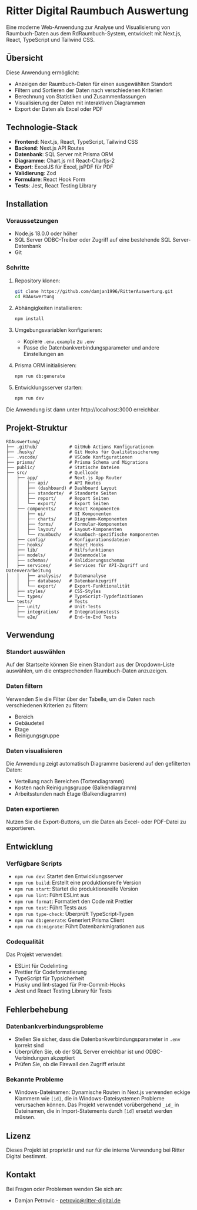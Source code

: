 # Ritter Digital Raumbuch Auswertung

Eine moderne Web-Anwendung zur Analyse und Visualisierung von Raumbuch-Daten aus dem RdRaumbuch-System, entwickelt mit Next.js, React, TypeScript und Tailwind CSS.

## Übersicht

Diese Anwendung ermöglicht:

- Anzeigen der Raumbuch-Daten für einen ausgewählten Standort
- Filtern und Sortieren der Daten nach verschiedenen Kriterien
- Berechnung von Statistiken und Zusammenfassungen
- Visualisierung der Daten mit interaktiven Diagrammen
- Export der Daten als Excel oder PDF

## Technologie-Stack

- **Frontend**: Next.js, React, TypeScript, Tailwind CSS
- **Backend**: Next.js API Routes
- **Datenbank**: SQL Server mit Prisma ORM
- **Diagramme**: Chart.js mit React-Chartjs-2
- **Export**: ExcelJS für Excel, jsPDF für PDF
- **Validierung**: Zod
- **Formulare**: React Hook Form
- **Tests**: Jest, React Testing Library

## Installation

### Voraussetzungen

- Node.js 18.0.0 oder höher
- SQL Server ODBC-Treiber oder Zugriff auf eine bestehende SQL Server-Datenbank
- Git

### Schritte

1. Repository klonen:
   ```bash
   git clone https://github.com/damjan1996/RitterAuswertung.git
   cd RDAuswertung
   ```

2. Abhängigkeiten installieren:
   ```bash
   npm install
   ```

3. Umgebungsvariablen konfigurieren:
    - Kopiere `.env.example` zu `.env`
    - Passe die Datenbankverbindungsparameter und andere Einstellungen an

4. Prisma ORM initialisieren:
   ```bash
   npm run db:generate
   ```

5. Entwicklungsserver starten:
   ```bash
   npm run dev
   ```

Die Anwendung ist dann unter http://localhost:3000 erreichbar.

## Projekt-Struktur

```
RDAuswertung/
├── .github/            # GitHub Actions Konfigurationen
├── .husky/             # Git Hooks für Qualitätssicherung
├── .vscode/            # VSCode Konfigurationen
├── prisma/             # Prisma Schema und Migrations
├── public/             # Statische Dateien
├── src/                # Quellcode
│   ├── app/            # Next.js App Router
│   │   ├── api/        # API Routes
│   │   ├── (dashboard) # Dashboard Layout
│   │   ├── standorte/  # Standorte Seiten
│   │   ├── report/     # Report Seiten
│   │   └── export/     # Export Seiten
│   ├── components/     # React Komponenten
│   │   ├── ui/         # UI Komponenten
│   │   ├── charts/     # Diagramm-Komponenten
│   │   ├── forms/      # Formular-Komponenten
│   │   ├── layout/     # Layout-Komponenten
│   │   └── raumbuch/   # Raumbuch-spezifische Komponenten
│   ├── config/         # Konfigurationsdateien
│   ├── hooks/          # React Hooks
│   ├── lib/            # Hilfsfunktionen
│   ├── models/         # Datenmodelle
│   ├── schemas/        # Validierungsschemas
│   ├── services/       # Services für API-Zugriff und Datenverarbeitung
│   │   ├── analysis/   # Datenanalyse
│   │   ├── database/   # Datenbankzugriff
│   │   └── export/     # Export-Funktionalität
│   ├── styles/         # CSS-Styles
│   └── types/          # TypeScript-Typdefinitionen
└── tests/              # Tests
    ├── unit/           # Unit-Tests
    ├── integration/    # Integrationstests
    └── e2e/            # End-to-End Tests
```

## Verwendung

### Standort auswählen

Auf der Startseite können Sie einen Standort aus der Dropdown-Liste auswählen, um die entsprechenden Raumbuch-Daten anzuzeigen.

### Daten filtern

Verwenden Sie die Filter über der Tabelle, um die Daten nach verschiedenen Kriterien zu filtern:
- Bereich
- Gebäudeteil
- Etage
- Reinigungsgruppe

### Daten visualisieren

Die Anwendung zeigt automatisch Diagramme basierend auf den gefilterten Daten:
- Verteilung nach Bereichen (Tortendiagramm)
- Kosten nach Reinigungsgruppe (Balkendiagramm)
- Arbeitsstunden nach Etage (Balkendiagramm)

### Daten exportieren

Nutzen Sie die Export-Buttons, um die Daten als Excel- oder PDF-Datei zu exportieren.

## Entwicklung

### Verfügbare Scripts

- `npm run dev`: Startet den Entwicklungsserver
- `npm run build`: Erstellt eine produktionsreife Version
- `npm run start`: Startet die produktionsreife Version
- `npm run lint`: Führt ESLint aus
- `npm run format`: Formatiert den Code mit Prettier
- `npm run test`: Führt Tests aus
- `npm run type-check`: Überprüft TypeScript-Typen
- `npm run db:generate`: Generiert Prisma Client
- `npm run db:migrate`: Führt Datenbankmigrationen aus

### Codequalität

Das Projekt verwendet:
- ESLint für Codelinting
- Prettier für Codeformatierung
- TypeScript für Typsicherheit
- Husky und lint-staged für Pre-Commit-Hooks
- Jest und React Testing Library für Tests

## Fehlerbehebung

### Datenbankverbindungsprobleme

- Stellen Sie sicher, dass die Datenbankverbindungsparameter in `.env` korrekt sind
- Überprüfen Sie, ob der SQL Server erreichbar ist und ODBC-Verbindungen akzeptiert
- Prüfen Sie, ob die Firewall den Zugriff erlaubt

### Bekannte Probleme

- Windows-Dateinamen: Dynamische Routen in Next.js verwenden eckige Klammern wie `[id]`, die in Windows-Dateisystemen Probleme verursachen können. Das Projekt verwendet vorübergehend `_id_` in Dateinamen, die in Import-Statements durch `[id]` ersetzt werden müssen.

## Lizenz

Dieses Projekt ist proprietär und nur für die interne Verwendung bei Ritter Digital bestimmt.

## Kontakt

Bei Fragen oder Problemen wenden Sie sich an:
- Damjan Petrovic - [petrovic@ritter-digital.de](mailto:petrovic@ritter-digital.de)
